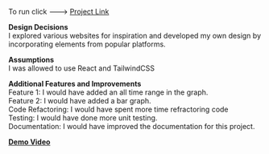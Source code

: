 To run click ---> [Project Link](https://data-visualization-dashboard-navy.vercel.app/) 

**Design Decisions**
<br>
I explored various websites for inspiration and developed my own design by incorporating elements from popular platforms.

**Assumptions**
<br>
I was allowed to use React and TailwindCSS

**Additional Features and Improvements**
<br>
Feature 1: I would have added an all time range in the graph.<br>
Feature 2: I would have added a bar graph.<br>
Code Refactoring: I would have spent more time refractoring code<br>
Testing: I would have done more unit testing.<br>
Documentation: I would have improved the documentation for this project.<br>

**[Demo Video](https://youtu.be/bNGUTNbNi8w)**
